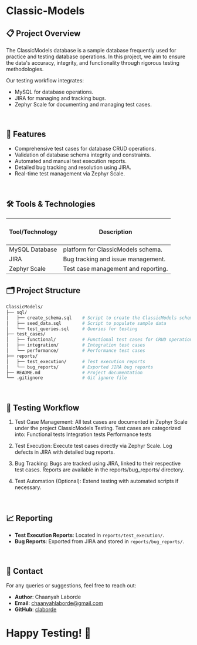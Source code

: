 # Classic-Models

## 📋 Project Overview
The ClassicModels database is a sample database frequently used for practice and testing database operations. In this project, we aim to ensure the data's accuracy, integrity, and functionality through rigorous testing methodologies.

Our testing workflow integrates:

- MySQL for database operations.
- JIRA for managing and tracking bugs.
- Zephyr Scale for documenting and managing test cases.

<br>

## 🔑 Features
- Comprehensive test cases for database CRUD operations.
- Validation of database schema integrity and constraints.
- Automated and manual test execution reports.
- Detailed bug tracking and resolution using JIRA.
- Real-time test management via Zephyr Scale.

<br>

## 🛠️ Tools & Technologies
| <h4>Tool/Technology</h4> | <h4>Description</h4> |
| --- | --- |
| MySQL	Database | platform for ClassicModels schema. |
| JIRA | Bug tracking and issue management. |
| Zephyr Scale | Test case management and reporting. |

## 🗂️ Project Structure
```graphql
ClassicModels/
├── sql/
│   ├── create_schema.sql    # Script to create the ClassicModels schema
│   ├── seed_data.sql        # Script to populate sample data
│   └── test_queries.sql     # Queries for testing
├── test_cases/
│   ├── functional/          # Functional test cases for CRUD operations
│   ├── integration/         # Integration test cases
│   └── performance/         # Performance test cases
├── reports/
│   ├── test_execution/      # Test execution reports
│   └── bug_reports/         # Exported JIRA bug reports
├── README.md                # Project documentation
└── .gitignore               # Git ignore file
```

<br>

## 🧪 Testing Workflow
1. Test Case Management:
All test cases are documented in Zephyr Scale under the project ClassicModels Testing.
Test cases are categorized into:
Functional tests
Integration tests
Performance tests

3. Test Execution:
Execute test cases directly via Zephyr Scale.
Log defects in JIRA with detailed bug reports.

4. Bug Tracking:
Bugs are tracked using JIRA, linked to their respective test cases.
Reports are available in the reports/bug_reports/ directory.

5. Test Automation (Optional):
Extend testing with automated scripts if necessary.

<br>

## 📈 Reporting
- <b>Test Execution Reports</b>: Located in `reports/test_execution/`.
- <b>Bug Reports</b>: Exported from JIRA and stored in `reports/bug_reports/`.

<br>

## 📧 Contact
For any queries or suggestions, feel free to reach out:

- <b>Author</b>: Chaanyah Laborde
- <b>Email</b>: chaanyahlaborde@gmail.com
- <b>GitHub</b>: [claborde](https://github.com/clabordec/)


# Happy Testing! 🎉
